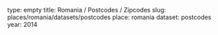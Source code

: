 type: empty
title: Romania / Postcodes / Zipcodes
slug: places/romania/datasets/postcodes
place: romania
dataset: postcodes
year: 2014
